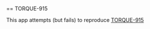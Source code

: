 == TORQUE-915

This app attempts (but fails) to reproduce [TORQUE-915](https://issues.jboss.org/browse/TORQUE-915)
